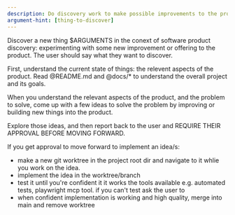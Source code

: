 ```yaml
---
description: Do discovery work to make possible improvements to the project
argument-hint: [thing-to-discover]
---
```


Discover a new thing $ARGUMENTS in the conext of software product discovery: experimenting with some new improvement or offering to the product. The user should say what they want to discover.

First, understand the current state of things: the relevent aspects of the product. Read @README.md and @docs/* to understand the overall project and its goals.

When you understand the relevant aspects of the product, and the problem to solve, come up with a few ideas to solve the problem by improving or building new things into the product.

Explore those ideas, and then report back to the user and REQUIRE THEIR APPROVAL BEFORE MOVING FORWARD.

If you get approval to move forward to implement an idea/s: 
* make a new git worktree in the project root dir and navigate to it whlie you work on the idea. 
* implement the idea in the worktree/branch
* test it until you're confident it it works the tools available e.g. automated tests, playwright mcp tool. if you can't test ask the user to
* when confident implementation is working and high quality, merge into main and remove worktree

